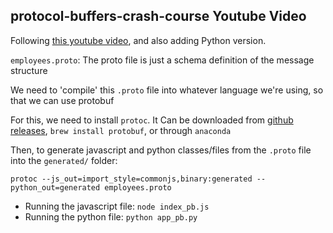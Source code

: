 ## protocol-buffers-crash-course Youtube Video

Following [this youtube video](https://www.youtube.com/watch?v=46O73On0gyI), and also adding Python version.

`employees.proto`: The proto file is just a schema definition of the message structure

We need to 'compile' this `.proto` file into whatever language we're using, so that we can use protobuf

For this, we need to install `protoc`. It Can be downloaded from [github releases](https://github.com/protocolbuffers/protobuf/releases), `brew install protobuf`, or through `anaconda`

Then, to generate javascript and python classes/files from the `.proto` file into the `generated/` folder:

```
protoc --js_out=import_style=commonjs,binary:generated --python_out=generated employees.proto
```

- Running the javascript file: `node index_pb.js`
- Running the python file: `python app_pb.py`